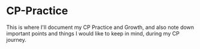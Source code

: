 # CP-Practice

This is where I'll document my CP Practice and Growth, and also note down important points and things I would like to keep in mind, during my CP journey.
